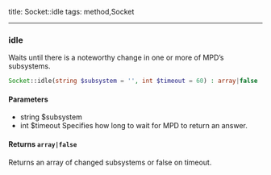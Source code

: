 title: Socket::idle
tags: method,Socket

---

<div class="method">
<h3 class="method-name">idle</h3>
<p>Waits until there is a noteworthy change in one or more of MPD’s subsystems.</p>

```php
Socket::idle(string $subsystem = '', int $timeout = 60) : array|false
```

#### Parameters

*  string $subsystem
*  int $timeout Specifies how long to wait for MPD to return an answer.


#### Returns `array|false`

Returns an array of changed subsystems or false on timeout.


</div>